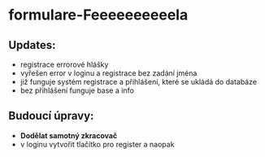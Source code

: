 # formulare-Feeeeeeeeeela

## Updates:
* registrace errorové hlášky
* vyřešen error v loginu a registrace bez zadání jména
* již funguje systém registrace a přihlášení, které se ukládá do databáze
* bez přihlášení funguje base a info



## Budoucí úpravy:
* **Dodělat samotný zkracovač**
* v loginu vytvořit tlačítko pro register a naopak
